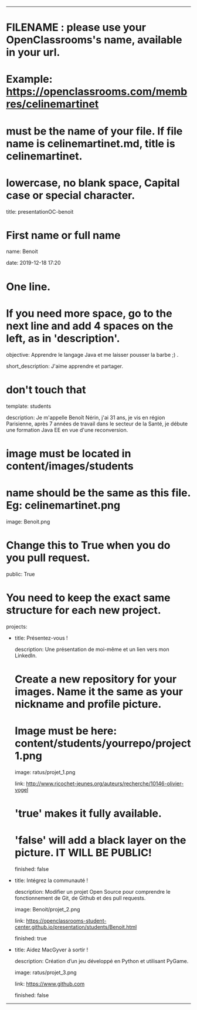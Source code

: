 ---


# FILENAME : please use your OpenClassrooms's name, available in your url.

# Example: https://openclassrooms.com/membres/celinemartinet

# must be the name of your file. If file name is celinemartinet.md, title is celinemartinet.

# lowercase, no blank space, Capital case or special character.

title: presentationOC-benoit


# First name or full name

name: Benoit

date: 2019-12-18 17:20


# One line.

# If you need more space, go to the next line and add 4 spaces on the left, as in 'description'.

objective: Apprendre le langage Java et me laisser pousser la barbe ;) .

short_description: J'aime apprendre et partager.


# don't touch that

template: students

description:
    Je m'appelle Benoît Nérin, j'ai 31 ans, je vis en région Parisienne, après 7 années de travail dans le secteur de la Santé, je débute une formation Java EE en vue d'une reconversion.
    



# image must be located in content/images/students

# name should be the same as this file. Eg: celinemartinet.png

image: Benoit.png


# Change this to True when you do you pull request.

public: True


# You need to keep the exact same structure for each new project.

projects:

  - title: Présentez-vous !

    description: Une présentation de moi-même et un lien vers mon LinkedIn.

    # Create a new repository for your images. Name it the same as your nickname and profile picture.

    # Image must be here: content/students/yourrepo/project1.png

    image: ratus/projet_1.png

    link: http://www.ricochet-jeunes.org/auteurs/recherche/10146-olivier-vogel

    # 'true' makes it fully available.

    # 'false' will add a black layer on the picture. IT WILL BE PUBLIC!

    finished: false

  - title: Intégrez la communauté !

    description: Modifier un projet Open Source pour comprendre le fonctionnement de Git, de Github et des pull requests. 

    image: Benoit/projet_2.png 

    link: https://openclassrooms-student-center.github.io/presentation/students/Benoit.html

    finished: true

  - title: Aidez MacGyver à sortir !

    description: Création d’un jeu développé en Python et utilisant PyGame.

    image: ratus/projet_3.png

    link: https://www.github.com

    finished: false

---
